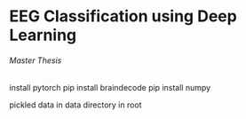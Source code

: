 # EEG Classification using Deep Learning
###### Master Thesis

install pytorch
pip install braindecode
pip install numpy

pickled data in data directory in root